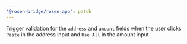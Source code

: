 ```yaml
---
'@rosen-bridge/rosen-app': patch
---
```


Trigger validation for the `address` and `amount` fields when the user clicks `Paste` in the address input and `Use All` in the amount input
